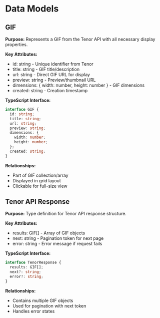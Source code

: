 # Data Models

## GIF

**Purpose:** Represents a GIF from the Tenor API with all necessary display properties.

**Key Attributes:**

- id: string - Unique identifier from Tenor
- title: string - GIF title/description
- url: string - Direct GIF URL for display
- preview: string - Preview/thumbnail URL
- dimensions: { width: number, height: number } - GIF dimensions
- created: string - Creation timestamp

**TypeScript Interface:**

```typescript
interface GIF {
  id: string;
  title: string;
  url: string;
  preview: string;
  dimensions: {
    width: number;
    height: number;
  };
  created: string;
}
```

**Relationships:**

- Part of GIF collection/array
- Displayed in grid layout
- Clickable for full-size view

## Tenor API Response

**Purpose:** Type definition for Tenor API response structure.

**Key Attributes:**

- results: GIF[] - Array of GIF objects
- next: string - Pagination token for next page
- error: string - Error message if request fails

**TypeScript Interface:**

```typescript
interface TenorResponse {
  results: GIF[];
  next?: string;
  error?: string;
}
```

**Relationships:**

- Contains multiple GIF objects
- Used for pagination with next token
- Handles error states
